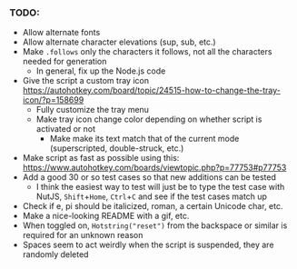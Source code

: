 ### TODO:
- Allow alternate fonts
- Allow alternate character elevations (sup, sub, etc.)
- Make `.follows` only the characters it follows, not all the characters needed for generation
  - In general, fix up the Node.js code
- Give the script a custom tray icon https://autohotkey.com/board/topic/24515-how-to-change-the-tray-icon/?p=158699
  - Fully customize the tray menu
  - Make tray icon change color depending on whether script is activated or not
    - Make make its text match that of the current mode (superscripted, double-struck, etc.)
- Make script as fast as possible using this: https://www.autohotkey.com/boards/viewtopic.php?p=77753#p77753
- Add a good 30 or so test cases so that new additions can be tested
  - I think the easiest way to test will just be to type the test case with NutJS, `Shift`+`Home`, `Ctrl`+`C` and see if the test cases match up
- Check if e, pi should be italicized, roman, a certain Unicode char, etc.
- Make a nice-looking README with a gif, etc.
- When toggled on, `Hotstring("reset")` from the backspace or similar is required for an unknown reason
- Spaces seem to act weirdly when the script is suspended, they are randomly deleted